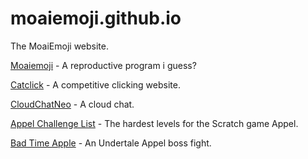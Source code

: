 # moaiemoji.github.io
The MoaiEmoji website.

[Moaiemoji](https://github.com/Moaiemoji/moaiemoji) - A reproductive program i guess?

[Catclick](https://moaiemoji.github.io/catclick/) - A competitive clicking website.

[CloudChatNeo](https://moaiemoji.github.io/cloudchatneo/) - A cloud chat.

[Appel Challenge List](https://moaiemoji.github.io/appelcl/) - The hardest levels for the Scratch game Appel.

[Bad Time Apple](https://moaiemoji.github.io/bad-time-apple/) - An Undertale Appel boss fight.
